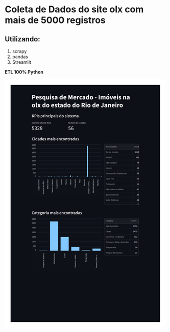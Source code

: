 

# Coleta de Dados do site olx com mais de 5000 registros 
## Utilizando: 

1) scrapy
2) pandas
3) Streamlit

**ETL 100% Python**

![Daschboard](Streamlit.jpg)





